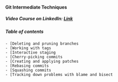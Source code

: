 #### Git Intermediate Techniques

##### Video Course on LinkedIn: [Link](https://www.linkedin.com/learning/git-intermediate-techniques/welcome)

##### Table of contents
	- [Deleting and pruning branches
	- [Working with tags
	- [Interactive staging
	- [Cherry-picking commits
	- [Creating and applying patches
	- [Rebasing commits
	- [Squashing commits
	- [Tracking down problems with blame and bisect
